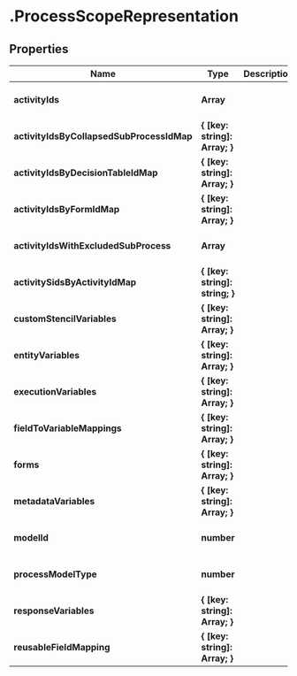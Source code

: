 # .ProcessScopeRepresentation

## Properties
Name | Type | Description | Notes
------------ | ------------- | ------------- | -------------
**activityIds** | **Array<string>** |  | [optional] [default to null]
**activityIdsByCollapsedSubProcessIdMap** | **{ [key: string]: Array<string>; }** |  | [optional] [default to null]
**activityIdsByDecisionTableIdMap** | **{ [key: string]: Array<string>; }** |  | [optional] [default to null]
**activityIdsByFormIdMap** | **{ [key: string]: Array<string>; }** |  | [optional] [default to null]
**activityIdsWithExcludedSubProcess** | **Array<string>** |  | [optional] [default to null]
**activitySidsByActivityIdMap** | **{ [key: string]: string; }** |  | [optional] [default to null]
**customStencilVariables** | **{ [key: string]: Array<VariableScopeRepresentation>; }** |  | [optional] [default to null]
**entityVariables** | **{ [key: string]: Array<EntityVariableScopeRepresentation>; }** |  | [optional] [default to null]
**executionVariables** | **{ [key: string]: Array<VariableScopeRepresentation>; }** |  | [optional] [default to null]
**fieldToVariableMappings** | **{ [key: string]: Array<VariableScopeRepresentation>; }** |  | [optional] [default to null]
**forms** | **{ [key: string]: Array<FormScopeRepresentation>; }** |  | [optional] [default to null]
**metadataVariables** | **{ [key: string]: Array<VariableScopeRepresentation>; }** |  | [optional] [default to null]
**modelId** | **number** |  | [optional] [default to null]
**processModelType** | **number** |  | [optional] [default to null]
**responseVariables** | **{ [key: string]: Array<VariableScopeRepresentation>; }** |  | [optional] [default to null]
**reusableFieldMapping** | **{ [key: string]: Array<VariableMappingRepresentation>; }** |  | [optional] [default to null]


